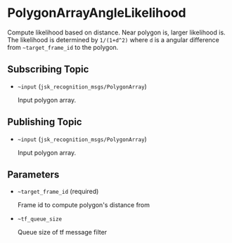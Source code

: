 # PolygonArrayAngleLikelihood
Compute likelihood based on distance.
Near polygon is, larger likelihood is.
The likelihood is determined by `1/(1+d^2)` where `d` is a angular difference from `~target_frame_id` to the polygon.

## Subscribing Topic
* `~input` (`jsk_recognition_msgs/PolygonArray`)

  Input polygon array.

## Publishing Topic
* `~input` (`jsk_recognition_msgs/PolygonArray`)

  Input polygon array.

## Parameters
* `~target_frame_id` (required)

  Frame id to compute polygon's distance from
* `~tf_queue_size`

  Queue size of tf message filter
